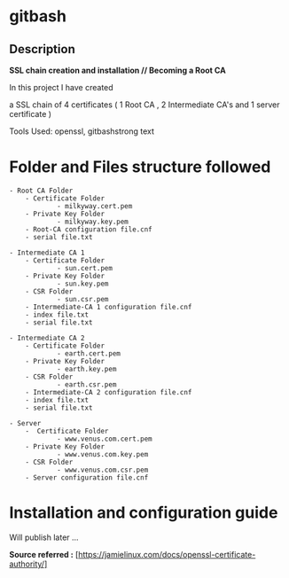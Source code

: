 # gitbash

## Description

****SSL chain creation and installation // Becoming a Root CA****
	
In this project I have created 

a SSL chain of 4 certificates ( 1 Root CA , 2 Intermediate CA's and 1 server certificate )

Tools Used: openssl, gitbashstrong text


# Folder and Files structure followed

	- Root CA Folder
		- Certificate Folder
				- milkyway.cert.pem
		- Private Key Folder
				- milkyway.key.pem
		- Root-CA configuration file.cnf
		- serial file.txt
    		 
	- Intermediate CA 1
		- Certificate Folder
				- sun.cert.pem
		- Private Key Folder
				- sun.key.pem
		- CSR Folder
				- sun.csr.pem
		- Intermediate-CA 1 configuration file.cnf
		- index file.txt
		- serial file.txt
	
	- Intermediate CA 2
		- Certificate Folder
				- earth.cert.pem
		- Private Key Folder
				- earth.key.pem
		- CSR Folder
				- earth.csr.pem
		- Intermediate-CA 2 configuration file.cnf
		- index file.txt
		- serial file.txt
			 
	- Server
		-  Certificate Folder
				- www.venus.com.cert.pem
		- Private Key Folder
				- www.venus.com.key.pem
		- CSR Folder
				- www.venus.com.csr.pem
		- Server configuration file.cnf


# Installation and configuration guide

Will publish later
 ...



 **Source referred :**  [https://jamielinux.com/docs/openssl-certificate-authority/]
